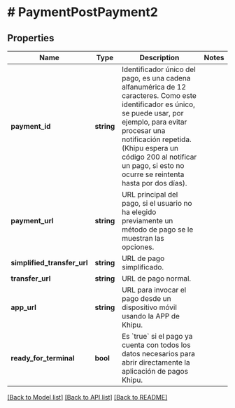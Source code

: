 # # PaymentPostPayment2

## Properties

Name | Type | Description | Notes
------------ | ------------- | ------------- | -------------
**payment_id** | **string** | Identificador único del pago, es una cadena alfanumérica de 12 caracteres. Como este identificador es único, se puede usar, por ejemplo, para evitar procesar una notificación repetida. (Khipu espera un código 200 al notificar un pago, si esto no ocurre se reintenta hasta por dos días). |
**payment_url** | **string** | URL principal del pago, si el usuario no ha elegido previamente un método de pago se le muestran las opciones. |
**simplified_transfer_url** | **string** | URL de pago simplificado. |
**transfer_url** | **string** | URL de pago normal. |
**app_url** | **string** | URL para invocar el pago desde un dispositivo móvil usando la APP de Khipu. |
**ready_for_terminal** | **bool** | Es &#x60;true&#x60; si el pago ya cuenta con todos los datos necesarios para abrir directamente la aplicación de pagos Khipu. |

[[Back to Model list]](../../README.md#models) [[Back to API list]](../../README.md#endpoints) [[Back to README]](../../README.md)
